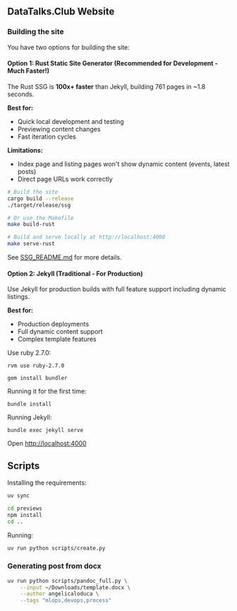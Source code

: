 ## DataTalks.Club Website

### Building the site

You have two options for building the site:

#### Option 1: Rust Static Site Generator (Recommended for Development - Much Faster!)

The Rust SSG is **100x+ faster** than Jekyll, building 761 pages in ~1.8 seconds.

**Best for:**
- Quick local development and testing
- Previewing content changes
- Fast iteration cycles

**Limitations:**
- Index page and listing pages won't show dynamic content (events, latest posts)
- Direct page URLs work correctly

```bash
# Build the site
cargo build --release
./target/release/ssg

# Or use the Makefile
make build-rust

# Build and serve locally at http://localhost:4000
make serve-rust
```

See [SSG_README.md](SSG_README.md) for more details.

#### Option 2: Jekyll (Traditional - For Production)

Use Jekyll for production builds with full feature support including dynamic listings.

**Best for:**
- Production deployments
- Full dynamic content support
- Complex template features

Use ruby 2.7.0:

```
rvm use ruby-2.7.0

gem install bundler
```

Running it for the first time:

```
bundle install
```

Running Jekyll:

```
bundle exec jekyll serve
```

Open [http://localhost:4000](http://localhost:4000)


## Scripts 

Installing the requirements:

```bash
uv sync

cd previews
npm install
cd ..
```

Running:

```bash
uv run python scripts/create.py
``` 

### Generating post from docx

```bash
uv run python scripts/pandoc_full.py \
    --input ~/Downloads/template.docx \
    --author angelicaloduca \
    --tags "mlops,devops,process"
```